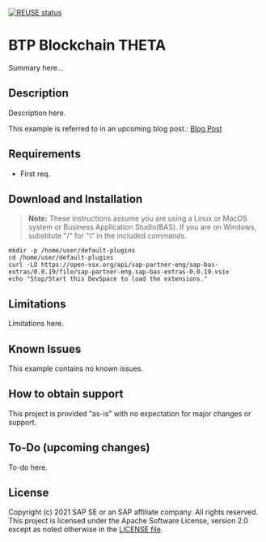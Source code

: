 [![REUSE status](https://api.reuse.software/badge/github.com/SAP-samples/cloud-sfsf-benefits-ext)](https://api.reuse.software/info/github.com/SAP-samples/cloud-sfsf-benefits-ext)

# BTP Blockchain THETA
Summary here...

## Description

Description here.

This example is referred to in an upcoming blog post.: [Blog Post](https://people.sap.com/andrew.lunde#content:blogposts)

## Requirements

- First req.


## Download and Installation

>  **Note:**  These instructions assume you are using a Linux or MacOS system or Business Application Studio(BAS).  If you are on Windows, substitute "/" for "\\" in the included commands.

```
mkdir -p /home/user/default-plugins
cd /home/user/default-plugins
curl -LO https://open-vsx.org/api/sap-partner-eng/sap-bas-extras/0.0.19/file/sap-partner-eng.sap-bas-extras-0.0.19.vsix
echo "Stop/Start this DevSpace to load the extensions."
```


## Limitations

Limitations here.

## Known Issues

This example contains no known issues.

## How to obtain support

This project is provided "as-is" with no expectation for major changes or support.

## To-Do (upcoming changes)

To-do here.

## License
Copyright (c) 2021 SAP SE or an SAP affiliate company. All rights reserved. This project is licensed under the Apache Software License, version 2.0 except as noted otherwise in the [LICENSE file](LICENSES/Apache-2.0.txt).
